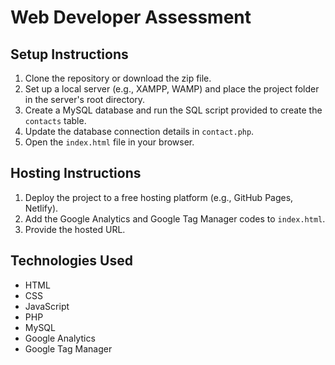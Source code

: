 # Web Developer Assessment

## Setup Instructions

1. Clone the repository or download the zip file.
2. Set up a local server (e.g., XAMPP, WAMP) and place the project folder in the server's root directory.
3. Create a MySQL database and run the SQL script provided to create the `contacts` table.
4. Update the database connection details in `contact.php`.
5. Open the `index.html` file in your browser.

## Hosting Instructions

1. Deploy the project to a free hosting platform (e.g., GitHub Pages, Netlify).
2. Add the Google Analytics and Google Tag Manager codes to `index.html`.
3. Provide the hosted URL.

## Technologies Used

- HTML
- CSS
- JavaScript
- PHP
- MySQL
- Google Analytics
- Google Tag Manager

